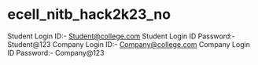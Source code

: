 # ecell_nitb_hack2k23_no
Student Login ID:- Student@college.com
Student Login ID Password:- Student@123
Company Login ID:- Company@college.com
Company Login ID Password:- Company@123
